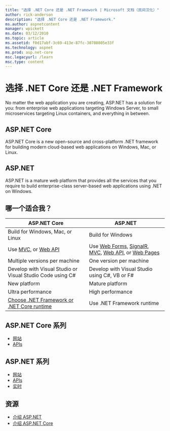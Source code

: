 ```yaml
---
title: "选择 .NET Core 还是 .NET Framework | Microsoft 文档（民间汉化）"
author: rick-anderson
description: "选择 .NET Core 还是 .NET Framework."
ms.author: aspnetcontent
manager: wpickett
ms.date: 03/12/2010
ms.topic: article
ms.assetid: f0d17abf-3c69-413e-87fc-30780805e33f
ms.technology: aspnet
ms.prod: asp.net-core
msc.legacyurl: /learn
msc.type: content
---
```


# 选择 .NET Core 还是 .NET Framework

No matter the web application you are creating, ASP.NET has a solution for you: from enterprise web applications targeting Windows Server, to small microservices targeting Linux containers, and everything in between.

## ASP.NET Core

ASP.NET Core is a new open-source and cross-platform .NET framework for building modern cloud-based web applications on Windows, Mac, or Linux.

## ASP.NET

ASP.NET is a mature web platform that provides all the services that you require to build enterprise-class server-based web applications using .NET on Windows.

## 哪一个适合我？

| ASP.NET Core | ASP.NET |
|---|---|
|Build for Windows, Mac, or Linux|Build for Windows|
|Use [MVC](mvc/overview.md), or [Web API](tutorials/first-web-api.md)|Use [Web Forms](https://docs.microsoft.com/aspnet/web-forms), [SignalR](https://docs.microsoft.com/aspnet/signalr), [MVC](https://docs.microsoft.com/aspnet/mvc), [Web API](https://docs.microsoft.com/en-us/aspnet/web-api/), or [Web Pages](https://docs.microsoft.com/aspnet/web-pages)|
|Multiple versions per machine|One version per machine|
|Develop with Visual Studio or Visual Studio Code using C#|Develop with Visual Studio using C#, VB or F#|
|New platform|Mature platform|
|Ultra performance|High performance|
|[Choose .NET Framework or .NET Core runtime](https://docs.microsoft.com/dotnet/articles/standard/choosing-core-framework-server)|Use .NET Framework runtime|

## ASP.NET Core 系列

* [网站](https://docs.microsoft.com/aspnet/core/tutorials/first-mvc-app/)
* [APIs](https://docs.microsoft.com/aspnet/core/tutorials/first-web-api)

## ASP.NET 系列

* [网站](https://docs.microsoft.com/aspnet/mvc)
* [APIs](https://docs.microsoft.com/aspnet/web-api)
* [实时](https://docs.microsoft.com/aspnet/signalr)

## 资源

* [介绍 ASP.NET](https://docs.microsoft.com/aspnet/overview)
* [介绍 ASP.NET Core](index.md)

